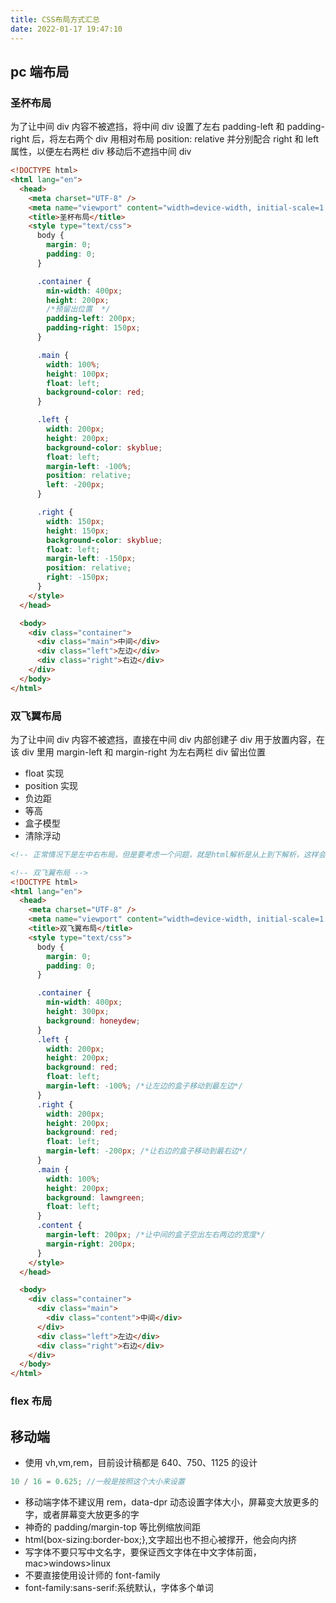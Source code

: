 ```yaml
---
title: CSS布局方式汇总
date: 2022-01-17 19:47:10
---
```


## pc 端布局

### 圣杯布局

为了让中间 div 内容不被遮挡，将中间 div 设置了左右 padding-left 和 padding-right 后，将左右两个 div 用相对布局 position: relative 并分别配合 right 和 left 属性，以便左右两栏 div 移动后不遮挡中间 div

```html
<!DOCTYPE html>
<html lang="en">
  <head>
    <meta charset="UTF-8" />
    <meta name="viewport" content="width=device-width, initial-scale=1.0" />
    <title>圣杯布局</title>
    <style type="text/css">
      body {
        margin: 0;
        padding: 0;
      }

      .container {
        min-width: 400px;
        height: 200px;
        /*预留出位置  */
        padding-left: 200px;
        padding-right: 150px;
      }

      .main {
        width: 100%;
        height: 100px;
        float: left;
        background-color: red;
      }

      .left {
        width: 200px;
        height: 200px;
        background-color: skyblue;
        float: left;
        margin-left: -100%;
        position: relative;
        left: -200px;
      }

      .right {
        width: 150px;
        height: 150px;
        background-color: skyblue;
        float: left;
        margin-left: -150px;
        position: relative;
        right: -150px;
      }
    </style>
  </head>

  <body>
    <div class="container">
      <div class="main">中间</div>
      <div class="left">左边</div>
      <div class="right">右边</div>
    </div>
  </body>
</html>
```

### 双飞翼布局

为了让中间 div 内容不被遮挡，直接在中间 div 内部创建子 div 用于放置内容，在该 div 里用 margin-left 和 margin-right 为左右两栏 div 留出位置

- float 实现
- position 实现
- 负边距
- 等高
- 盒子模型
- 清除浮动

```html
<!-- 正常情况下是左中右布局，但是要考虑一个问题，就是html解析是从上到下解析，这样会导致left优先解析，但是这样不对的,因为一个网页中用户最关心的是中间区域的位置，所以我们必须先解析中间模块，所以左中右布局是不行的，我们要想办法让middle优先解析 -->

<!-- 双飞翼布局 -->
<!DOCTYPE html>
<html lang="en">
  <head>
    <meta charset="UTF-8" />
    <meta name="viewport" content="width=device-width, initial-scale=1.0" />
    <title>双飞翼布局</title>
    <style type="text/css">
      body {
        margin: 0;
        padding: 0;
      }

      .container {
        min-width: 400px;
        height: 300px;
        background: honeydew;
      }
      .left {
        width: 200px;
        height: 200px;
        background: red;
        float: left;
        margin-left: -100%; /*让左边的盒子移动到最左边*/
      }
      .right {
        width: 200px;
        height: 200px;
        background: red;
        float: left;
        margin-left: -200px; /*让右边的盒子移动到最右边*/
      }
      .main {
        width: 100%;
        height: 200px;
        background: lawngreen;
        float: left;
      }
      .content {
        margin-left: 200px; /*让中间的盒子空出左右两边的宽度*/
        margin-right: 200px;
      }
    </style>
  </head>

  <body>
    <div class="container">
      <div class="main">
        <div class="content">中间</div>
      </div>
      <div class="left">左边</div>
      <div class="right">右边</div>
    </div>
  </body>
</html>
```

### flex 布局

## 移动端

- 使用 vh,vm,rem，目前设计稿都是 640、750、1125 的设计

```js
10 / 16 = 0.625; //一般是按照这个大小来设置
```

- 移动端字体不建议用 rem，data-dpr 动态设置字体大小，屏幕变大放更多的字，或者屏幕变大放更多的字
- 神奇的 padding/margin-top 等比例缩放间距
- html{box-sizing:border-box;},文字超出也不担心被撑开，他会向内挤
- 写字体不要只写中文名字，要保证西文字体在中文字体前面，mac>windows>linux
- 不要直接使用设计师的 font-family
- font-family:sans-serif:系统默认，字体多个单词
